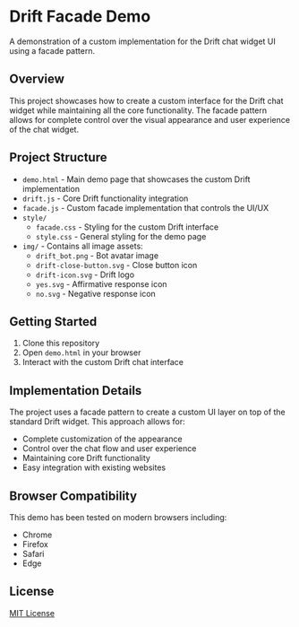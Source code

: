 # Drift Facade Demo

A demonstration of a custom implementation for the Drift chat widget UI using a facade pattern.

## Overview

This project showcases how to create a custom interface for the Drift chat widget while maintaining all the core functionality. The facade pattern allows for complete control over the visual appearance and user experience of the chat widget.

## Project Structure

- `demo.html` - Main demo page that showcases the custom Drift implementation
- `drift.js` - Core Drift functionality integration
- `facade.js` - Custom facade implementation that controls the UI/UX
- `style/`
  - `facade.css` - Styling for the custom Drift interface
  - `style.css` - General styling for the demo page
- `img/` - Contains all image assets:
  - `drift_bot.png` - Bot avatar image
  - `drift-close-button.svg` - Close button icon
  - `drift-icon.svg` - Drift logo
  - `yes.svg` - Affirmative response icon
  - `no.svg` - Negative response icon

## Getting Started

1. Clone this repository
2. Open `demo.html` in your browser
3. Interact with the custom Drift chat interface

## Implementation Details

The project uses a facade pattern to create a custom UI layer on top of the standard Drift widget. This approach allows for:

- Complete customization of the appearance
- Control over the chat flow and user experience
- Maintaining core Drift functionality
- Easy integration with existing websites

## Browser Compatibility

This demo has been tested on modern browsers including:
- Chrome
- Firefox
- Safari
- Edge

## License

[MIT License](https://opensource.org/licenses/MIT)